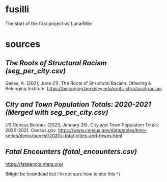 # fusilli

The start of the first project w/ LunarMile 


# sources

## *The Roots of Structural Racism (seg_per_city.csv)*

Gailes, A. (2021, June 21). The Roots of Structural Racism. Othering & Belonging Institute. https://belonging.berkeley.edu/roots-structural-racism


## *City and Town Population Totals: 2020-2021 (Merged with seg_per_city.csv)*

US Census Bureau. (2023, January 25). City and Town Population Totals: 2020-2021. Census.gov. https://www.census.gov/data/tables/time-series/demo/popest/2020s-total-cities-and-towns.html


## *Fatal Encounters (fatal_encounters.csv)*

https://fatalencounters.org/

(Might be braindead but I'm not sure how to site this ^)

